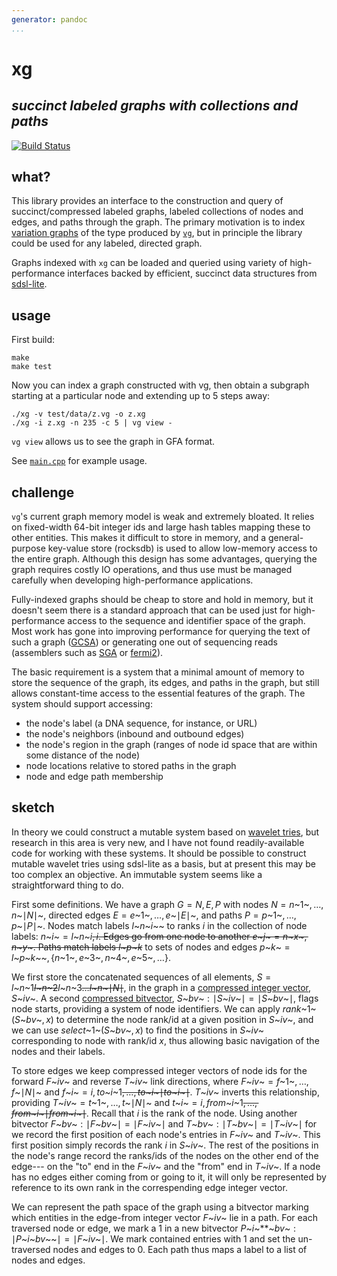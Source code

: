 ```yaml
---
generator: pandoc
...
```


xg
==

*succinct labeled graphs with collections and paths*
----------------------------------------------------

[![Build
Status](https://travis-ci.org/ekg/xg.svg)](https://travis-ci.org/ekg/xg)

what?
-----

This library provides an interface to the construction and query of
succinct/compressed labeled graphs, labeled collections of nodes and
edges, and paths through the graph. The primary motivation is to index
[variation graphs](https://github.com/ekg/vg#vg) of the type produced by
[`vg`](https://github.com/ekg/vg), but in principle the library could be
used for any labeled, directed graph.

Graphs indexed with `xg` can be loaded and queried using variety of
high-performance interfaces backed by efficient, succinct data
structures from [sdsl-lite](https://github.com/simongog/sdsl-lite).

usage
-----

First build:

``` {.shell}
make
make test
```

Now you can index a graph constructed with vg, then obtain a subgraph
starting at a particular node and extending up to 5 steps away:

``` {.shell}
./xg -v test/data/z.vg -o z.xg
./xg -i z.xg -n 235 -c 5 | vg view -
```

`vg view` allows us to see the graph in GFA format.

See [`main.cpp`](https://github.com/ekg/xg/blob/master/main.cpp) for
example usage.

challenge
---------

`vg`'s current graph memory model is weak and extremely bloated. It
relies on fixed-width 64-bit integer ids and large hash tables mapping
these to other entities. This makes it difficult to store in memory, and
a general-purpose key-value store (rocksdb) is used to allow low-memory
access to the entire graph. Although this design has some advantages,
querying the graph requires costly IO operations, and thus use must be
managed carefully when developing high-performance applications.

Fully-indexed graphs should be cheap to store and hold in memory, but it
doesn't seem there is a standard approach that can be used just for
high-performance access to the sequence and identifier space of the
graph. Most work has gone into improving performance for querying the
text of such a graph ([GCSA](https://github.com/jltsiren/gcsa2)) or
generating one out of sequencing reads (assemblers such as
[SGA](https://github.com/jts/sga) or
[fermi2](https://github.com/lh3/fermi2)).

The basic requirement is a system that a minimal amount of memory to
store the sequence of the graph, its edges, and paths in the graph, but
still allows constant-time access to the essential features of the
graph. The system should support accessing:

-   the node's label (a DNA sequence, for instance, or URL)
-   the node's neighbors (inbound and outbound edges)
-   the node's region in the graph (ranges of node id space that are
    within some distance of the node)
-   node locations relative to stored paths in the graph
-   node and edge path membership

sketch
------

In theory we could construct a mutable system based on [wavelet
tries](http://arxiv.org/abs/1204.3581), but research in this area is
very new, and I have not found readily-available code for working with
these systems. It should be possible to construct mutable wavelet tries
using sdsl-lite as a basis, but at present this may be too complex an
objective. An immutable system seems like a straightforward thing to do.

First some definitions. We have a graph *G* = *N*, *E*, *P* with nodes
*N* = *n*~1~, …, *n*~∣*N*∣~, directed edges *E* = *e*~1~, …, *e*~∣*E*∣~,
and paths *P* = *p*~1~, …, *p*~∣*P*∣~. Nodes match labels *l*~*n*~*i*~~
to ranks *i* in the collection of node labels:
*n*~*i*~ = *l*~*n*~*i*~~, *i*. Edges go from one node to another
*e*~*j*~ = *n*~*x*~, *n*~*y*~. Paths match labels *l*~*p*~*k*~~ to sets
of nodes and edges
*p*~*k*~ = *l*~*p*~*k*~~, {*n*~1~, *e*~3~, *n*~4~, *e*~5~, …}.

We first store the concatenated sequences of all elements,
*S* = *l*~*n*~1~~*l*~*n*~2~~*l*~*n*~3~~…*l*~*n*~∣*N*∣~~, in the graph in
a [compressed integer
vector](https://github.com/simongog/sdsl-lite/blob/master/include/sdsl/enc_vector.hpp#L48-L58),
*S*~*iv*~. A second [compressed
bitvector](https://github.com/simongog/sdsl-lite/blob/master/include/sdsl/rrr_vector.hpp),
*S*~*bv*~ : ∣*S*~*iv*~∣ = ∣*S*~*bv*~∣, flags node starts, providing a
system of node identifiers. We can apply *rank*~1~(*S*~*bv*~, *x*) to
determine the node rank/id at a given position in *S*~*iv*~, and we can
use *select*~1~(*S*~*bv*~, *x*) to find the positions in *S*~*iv*~
corresponding to node with rank/id *x*, thus allowing basic navigation
of the nodes and their labels.

To store edges we keep compressed integer vectors of node ids for the
forward *F*~*iv*~ and reverse *T*~*iv*~ link directions, where
*F*~*iv*~ = *f*~1~, …, *f*~∣*N*∣~ and
*f*~*i*~ = *i*, *to*~*i*~1~~, …, *to*~*i*~∣*to*~*i*~∣~~. *T*~*iv*~
inverts this relationship, providing *T*~*iv*~ = *t*~1~, …, *t*~∣*N*∣~
and *t*~*i*~ = *i*, *from*~*i*~1~~, …, *from*~*i*~∣*from*~*i*~∣~~.
Recall that *i* is the rank of the node. Using another bitvector
*F*~*bv*~ : ∣*F*~*bv*~∣ = ∣*F*~*iv*~∣ and
*T*~*bv*~ : ∣*T*~*bv*~∣ = ∣*T*~*iv*~∣ for we record the first position
of each node's entries in *F*~*iv*~ and *T*~*iv*~. This first position
simply records the rank *i* in *S*~*iv*~. The rest of the positions in
the node's range record the ranks/ids of the nodes on the other end of
the edge--- on the "to" end in the *F*~*iv*~ and the "from" end in
*T*~*iv*~. If a node has no edges either coming from or going to it, it
will only be represented by reference to its own rank in the
correspending edge integer vector.

We can represent the path space of the graph using a bitvector marking
which entities in the edge-from integer vector *F*~*iv*~ lie in a path.
For each traversed node or edge, we mark a 1 in a new bitvector
*P*~*i*~**~*bv*~ : ∣*P*~*i*~*bv*~~∣ = ∣*F*~*iv*~∣. We mark contained
entries with 1 and set the un-traversed nodes and edges to 0. Each path
thus maps a label to a list of nodes and edges.

